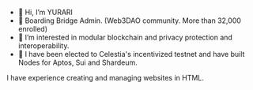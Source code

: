- 👋 Hi, I’m YURARI
- 👀  Boarding Bridge Admin. (Web3DAO community. More than 32,000 enrolled)
- 🌱 I’m interested in modular blockchain and privacy protection and interoperability.
- 💞️ I have been elected to Celestia's incentivized testnet and have built Nodes for Aptos, Sui and Shardeum.
<!---
YURARI1859/YURARI1859 is a ✨ special ✨ repository because its `README.md` (this file) appears on your GitHub profile.
You can click the Preview link to take a look at your changes.
--->
I have experience creating and managing websites in HTML.
